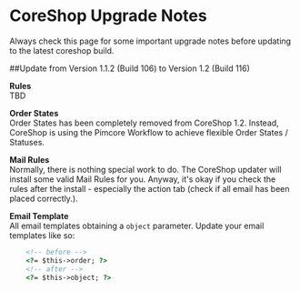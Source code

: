 # CoreShop Upgrade Notes

Always check this page for some important upgrade notes before updating to the latest coreshop build.

##Update from Version 1.1.2 (Build 106) to Version 1.2 (Build 116)

**Rules**   
TBD

**Order States**  
Order States has been completely removed from CoreShop 1.2. 
Instead, CoreShop is using the Pimcore Workflow to achieve flexible Order States / Statuses.

**Mail Rules**  
Normally, there is nothing special work to do. The CoreShop updater will install some valid Mail Rules for you.
Anyway, it's okay if you check the rules after the install - especially the action tab (check if all email has been placed correctly.).

**Email Template**   
All email templates obtaining a `object` parameter. Update your email templates like so:  

```html
    <!-- before -->
    <?= $this->order; ?>
    <!-- after -->
    <?= $this->object; ?>
```
